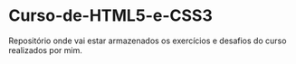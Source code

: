 # Curso-de-HTML5-e-CSS3
Repositório onde vai estar armazenados os exercícios e desafios do curso realizados por mim.
